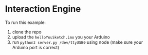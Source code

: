 # Interaction Engine

To run this example:

1. clone the repo
2. upload the `helloYouSketch.ino` you your Arduino
3. run `python3 server.py /dev/ttyUSB0` using node (make sure your Arduino port is correct)
